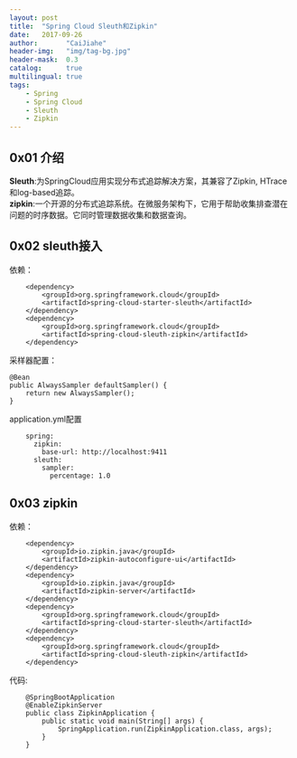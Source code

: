 ```yaml
---
layout: post
title:  "Spring Cloud Sleuth和Zipkin"
date:   2017-09-26
author:       "CaiJiahe"
header-img:   "img/tag-bg.jpg"
header-mask:  0.3
catalog:      true
multilingual: true
tags:
    - Spring
    - Spring Cloud
    - Sleuth
    - Zipkin
---
```


## 0x01 介绍
__Sleuth__:为SpringCloud应用实现分布式追踪解决方案，其兼容了Zipkin, HTrace和log-based追踪。<br>
__zipkin__:一个开源的分布式追踪系统。在微服务架构下，它用于帮助收集排查潜在问题的时序数据。它同时管理数据收集和数据查询。


## 0x02 sleuth接入
依赖：

		<dependency>
			<groupId>org.springframework.cloud</groupId>
			<artifactId>spring-cloud-starter-sleuth</artifactId>
		</dependency>
		<dependency>
			<groupId>org.springframework.cloud</groupId>
			<artifactId>spring-cloud-sleuth-zipkin</artifactId>
		</dependency>

采样器配置：
	
	@Bean
    public AlwaysSampler defaultSampler() {
        return new AlwaysSampler();
    }
	
application.yml配置

		spring:
		  zipkin:
			base-url: http://localhost:9411
		  sleuth:
			sampler:
			  percentage: 1.0
		
## 0x03 zipkin
依赖：

		<dependency>
			<groupId>io.zipkin.java</groupId>
			<artifactId>zipkin-autoconfigure-ui</artifactId>
		</dependency>
		<dependency>
			<groupId>io.zipkin.java</groupId>
			<artifactId>zipkin-server</artifactId>
		</dependency>	
		<dependency>
			<groupId>org.springframework.cloud</groupId>
			<artifactId>spring-cloud-starter-sleuth</artifactId>
		</dependency>	
		<dependency>
			<groupId>org.springframework.cloud</groupId>
			<artifactId>spring-cloud-sleuth-zipkin</artifactId>
		</dependency>

代码:

		@SpringBootApplication
		@EnableZipkinServer
		public class ZipkinApplication {
			public static void main(String[] args) {
				SpringApplication.run(ZipkinApplication.class, args);
			}
		}